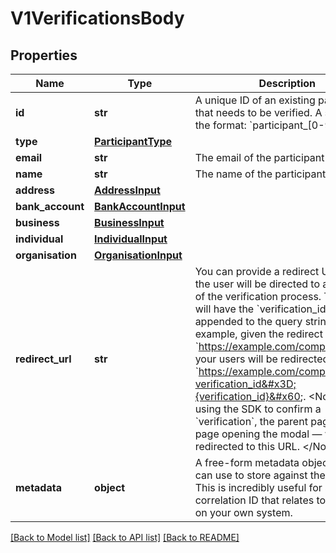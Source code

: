 # V1VerificationsBody

## Properties
Name | Type | Description | Notes
------------ | ------------- | ------------- | -------------
**id** | **str** | A unique ID of an existing participant that needs to be verified.  A string in the format: &#x60;participant_[0-9a-z]&#x60; | [optional] 
**type** | [**ParticipantType**](ParticipantType.md) |  | [optional] 
**email** | **str** | The email of the participant to verify. | [optional] 
**name** | **str** | The name of the participant to verify. | [optional] 
**address** | [**AddressInput**](AddressInput.md) |  | [optional] 
**bank_account** | [**BankAccountInput**](BankAccountInput.md) |  | [optional] 
**business** | [**BusinessInput**](BusinessInput.md) |  | [optional] 
**individual** | [**IndividualInput**](IndividualInput.md) |  | [optional] 
**organisation** | [**OrganisationInput**](OrganisationInput.md) |  | [optional] 
**redirect_url** | **str** | You can provide a redirect URL that the user will be directed to at the end of the verification process.  The URL will have the &#x60;verification_id&#x60; appended to the query string. For example, given the redirect URL &#x60;https://example.com/complete&#x60;, your users will be redirected to &#x60;https://example.com/complete?verification_id&#x3D;{verification_id}&#x60;.  &lt;Note&gt;   When using the SDK to confirm a &#x60;verification&#x60;, the   parent page — ie. the page opening the modal — will be redirected to this URL. &lt;/Note&gt; | [optional] 
**metadata** | **object** | A free-form metadata object that you can use to store against the intent. This is incredibly useful for storing a correlation ID that relates to an entity on your own system. | [optional] 

[[Back to Model list]](../README.md#documentation-for-models) [[Back to API list]](../README.md#documentation-for-api-endpoints) [[Back to README]](../README.md)

